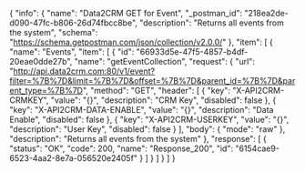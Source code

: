 {
  "info": {
    "name": "Data2CRM GET for Event",
    "_postman_id": "218ea2de-d090-47fc-b806-26d74fbcc8be",
    "description": "Returns all events from the system",
    "schema": "https://schema.getpostman.com/json/collection/v2.0.0/"
  },
  "item": [
    {
      "name": "Events",
      "item": [
        {
          "id": "66933d5e-47f5-4857-b4df-20eae0dde27b",
          "name": "getEventCollection",
          "request": {
            "url": "http://api.data2crm.com:80/v1/event?filter=%7B%7D&limit=%7B%7D&offset=%7B%7D&parent_id=%7B%7D&parent_type=%7B%7D",
            "method": "GET",
            "header": [
              {
                "key": "X-API2CRM-CRMKEY",
                "value": "{}",
                "description": "CRM Key",
                "disabled": false
              },
              {
                "key": "X-API2CRM-DATA-ENABLE",
                "value": "{}",
                "description": "Data Enable",
                "disabled": false
              },
              {
                "key": "X-API2CRM-USERKEY",
                "value": "{}",
                "description": "User Key",
                "disabled": false
              }
            ],
            "body": {
              "mode": "raw"
            },
            "description": "Returns all events from the system"
          },
          "response": [
            {
              "status": "OK",
              "code": 200,
              "name": "Response_200",
              "id": "6154cae9-6523-4aa2-8e7a-056520e2405f"
            }
          ]
        }
      ]
    }
  ]
}